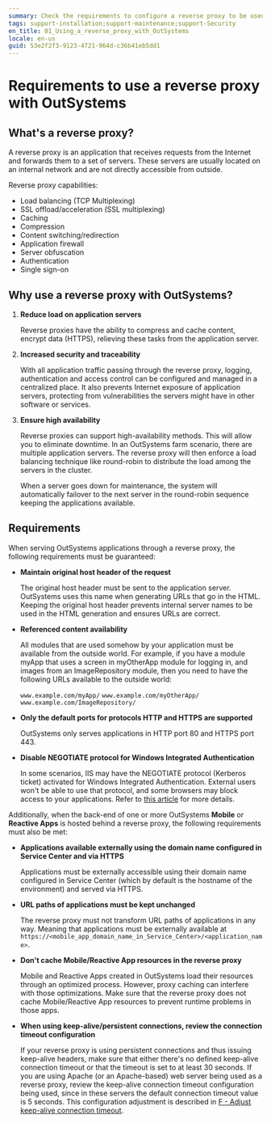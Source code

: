 ```yaml
---
summary: Check the requirements to configure a reverse proxy to be used with OutSystems.
tags: support-installation;support-maintenance;support-Security
en_title: 01_Using_a_reverse_proxy_with_OutSystems
locale: en-us
guid: 53e2f2f3-9123-4721-964d-c36b41eb5dd1
---
```


# Requirements to use a reverse proxy with OutSystems

## What's a reverse proxy?

A reverse proxy is an application that receives requests from the Internet and forwards them to a set of servers. These servers are usually located on an internal network and are not directly accessible from outside.

Reverse proxy capabilities:

* Load balancing (TCP Multiplexing)
* SSL offload/acceleration (SSL multiplexing)
* Caching
* Compression
* Content switching/redirection
* Application firewall
* Server obfuscation
* Authentication
* Single sign-on


## Why use a reverse proxy with OutSystems?

1. **Reduce load on application servers**

    Reverse proxies have the ability to compress and cache content, encrypt data (HTTPS), relieving these tasks from the application server.
 
1. **Increased security and traceability**

    With all application traffic passing through the reverse proxy, logging, authentication and access control can be configured and managed in a centralized place. It also prevents Internet exposure of application servers, protecting from vulnerabilities the servers might have in other software or services.
 
1. **Ensure high availability**

    Reverse proxies can support high-availability methods. This will allow you to eliminate downtime. In an OutSystems farm scenario, there are multiple application servers. The reverse proxy will then enforce a load balancing technique like round-robin to distribute the load among the servers in the cluster.

    When a server goes down for maintenance, the system will automatically failover to the next server in the round-robin sequence keeping the applications available.


## Requirements

When serving OutSystems applications through a reverse proxy, the following requirements must be guaranteed:

* **Maintain original host header of the request**

    The original host header must be sent to the application server. OutSystems uses this name when generating URLs that go in the HTML. Keeping the original host header prevents internal server names to be used in the HTML generation and ensures URLs are correct.

* **Referenced content availability**

    All modules that are used somehow by your application must be available from the outside world. For example, if you have a module myApp that uses a screen in myOtherApp module for logging in, and images from an ImageRepository module, then you need to have the following URLs available to the outside world:
    
    `www.example.com/myApp/`
    `www.example.com/myOtherApp/`
    `www.example.com/ImageRepository/`

* **Only the default ports for protocols HTTP and HTTPS are supported**

    OutSystems only serves applications in HTTP port 80 and HTTPS port 443.

* **Disable NEGOTIATE protocol for Windows Integrated Authentication**

    In some scenarios, IIS may have the NEGOTIATE protocol (Kerberos ticket) activated for Windows Integrated Authentication. External users won't be able to use that protocol, and some browsers may block access to your applications. Refer to [this article](../../troubleshooting/problems-logging-integrated-auth.md) for more details.


Additionally, when the back-end of one or more OutSystems **Mobile** or **Reactive Apps** is hosted behind a reverse proxy, the following requirements must also be met:

* **Applications available externally using the domain name configured in Service Center and via HTTPS**
    
    Applications must be externally accessible using their domain name configured in Service Center (which by default is the hostname of the environment) and served via HTTPS.

* **URL paths of applications must be kept unchanged**

    The reverse proxy must not transform URL paths of applications in any way. Meaning that applications must be externally available at `https://<mobile_app_domain_name_in_Service_Center>/<application_name>`.

* **Don't cache Mobile/Reactive App resources in the reverse proxy**
    
    Mobile and Reactive Apps created in OutSystems load their resources through an optimized process. However, proxy caching can interfere with those optimizations. Make sure that the reverse proxy does not cache Mobile/Reactive App resources to prevent runtime problems in those apps.

* **When using keep-alive/persistent connections, review the connection timeout configuration**

    If your reverse proxy is using persistent connections and thus issuing keep-alive headers, make sure that either there's no defined keep-alive connection timeout or that the timeout is set to at least 30 seconds. If you are using Apache (or an Apache-based) web server being used as a reverse proxy, review the keep-alive connection timeout configuration being used, since in these servers the default connection timeout value is 5 seconds. This configuration adjustment is described in [F - Adjust keep-alive connection timeout](https://success.outsystems.com/Support/Enterprise_Customers/Maintenance_and_Operations/Using_OutSystems_in_Reverse_Proxy_Scenarios/03_OutSystems_configurations_in_reverse_proxy_scenarios#F_-_Adjust_keep-alive_connection_timeout).

